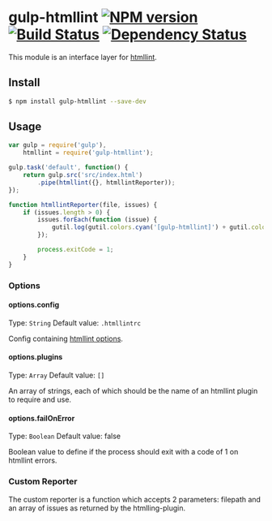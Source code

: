 # gulp-htmllint [![NPM version][npm-image]][npm-url] [![Build Status][travis-image]][travis-url] [![Dependency Status][depstat-image]][depstat-url]

This module is an interface layer for [htmllint](https://github.com/htmllint/htmllint/).

## Install

```sh
$ npm install gulp-htmllint --save-dev
```

## Usage

```js
var gulp = require('gulp'),
	htmllint = require('gulp-htmllint');

gulp.task('default', function() {
	return gulp.src('src/index.html')
		.pipe(htmllint({}, htmllintReporter));
});

function htmllintReporter(file, issues) {
	if (issues.length > 0) {
		issues.forEach(function (issue) {
			gutil.log(gutil.colors.cyan('[gulp-htmllint]') + gutil.colors.red('(' + issue.code + ') ') + gutil.colors.white( file + '[' + issue.line + ', ' + issue.column + ']: ') + gutil.colors.red((issue.msg || htmllint.messages.renderIssue(issue))));
		});

		process.exitCode = 1;
	}
}
```

### Options

#### options.config
Type: `String`
Default value: `.htmllintrc`

Config containing [htmllint options](https://github.com/htmllint/htmllint/wiki/Options).

#### options.plugins
Type: `Array`
Default value: `[]`

An array of strings, each of which should be the name of an htmllint plugin to require and use.

#### options.failOnError
Type: `Boolean`
Default value: false

Boolean value to define if the process should exit with a code of 1 on htmllint errors.

### Custom Reporter

The custom reporter is a function which accepts 2 parameters: filepath and an array of issues as returned by the htmlling-plugin.

[npm-url]: https://www.npmjs.com/package/gulp-htmllint
[npm-image]: https://badge.fury.io/js/gulp-htmllint.svg
[travis-url]: https://travis-ci.org/yvanavermaet/gulp-htmllint
[travis-image]: https://img.shields.io/travis/yvanavermaet/gulp-htmllint.svg?branch=master
[depstat-url]: https://david-dm.org/yvanavermaet/gulp-htmllint
[depstat-image]: https://david-dm.org/yvanavermaet/gulp-htmllint.svg
